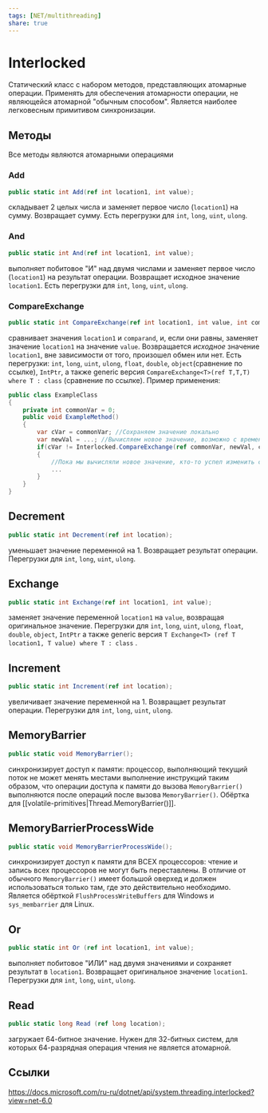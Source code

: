 ```yaml
---
tags: [NET/multithreading]
share: true
---
```

# Interlocked
Статический класс с набором методов, представляющих атомарные операции.
Применять для обеспечения атомарности операции, не являющейся атомарной "обычным способом".
Является наиболее легковесным примитивом синхронизации.
## Методы
Все методы являются атомарными операциями
### Add
```csharp
public static int Add(ref int location1, int value);
```
складывает 2 целых числа и заменяет первое число (`location1`) на сумму. Возвращает сумму. Есть перегрузки для `int`, `long`, `uint`, `ulong`.
### And
```csharp
public static int And(ref int location1, int value);
```
выполняет побитовое "И" над двумя числами и заменяет первое число (`location1`) на результат операции. Возвращает исходное значение `location1`. Есть перегрузки для `int`, `long`, `uint`, `ulong`.
### CompareExchange
```csharp
public static int CompareExchange(ref int location1, int value, int comparand);
```
сравнивает значения `location1` и `comparand`, и, если они равны, заменяет значение `location1` на значение `value`. Возвращается *исходное* значение `location1`, вне зависимости от того, произошел обмен или нет.
Есть перегрузки: `int`, `long`, `uint`, `ulong`, `float`, `double`, `object`(сравнение по ссылке), `IntPtr`, а также generic версия `CompareExchange<T>(ref T,T,T) where T : class` (сравнение по ссылке).
Пример применения:
```csharp
public class ExampleClass
{
	private int commonVar = 0;
	public void ExampleMethod()
	{
		var cVar = commonVar; //Сохраняем значение локально
		var newVal = ...; //Вычисляем новое значение, возможно с временнЫми затратами
		if(cVar != Interlocked.CompareExchange(ref commonVar, newVal, cVar))
		{
			//Пока мы вычисляли новое значение, кто-то успел изменить commonVar, решаем, что делать
			...
		}
	}
}

```
## Decrement
```csharp
public static int Decrement(ref int location);
```
уменьшает значение переменной на 1. Возвращает результат операции. Перегрузки для `int`, `long`, `uint`, `ulong`.
## Exchange
```csharp
public static int Exchange(ref int location1, int value);
```
заменяет значение переменной `location1` на `value`, возвращая оригинальное значение. Перегрузки для `int`, `long`, `uint`, `ulong`, `float`, `double`, `object`, `IntPtr` а также generic версия `T Exchange<T> (ref T location1, T value) where T : class` . 
## Increment
```csharp
public static int Increment(ref int location);
```
увеличивает значение переменной на 1. Возвращает результат операции. Перегрузки для `int`, `long`, `uint`, `ulong`.
## MemoryBarrier
```csharp
public static void MemoryBarrier();
```
синхронизирует доступ к памяти: процессор, выполняющий текущий поток не может менять местами выполнение инструкций таким образом, что операции доступа к памяти до вызова `MemoryBarrier()` выполняются после операций после вызова `MemoryBarrier()`. Обёртка для [[volatile-primitives|Thread.MemoryBarrier()]].
## MemoryBarrierProcessWide
```csharp
public static void MemoryBarrierProcessWide();
```
синхронизирует доступ к памяти для ВСЕХ процессоров: чтение и запись всех процессоров не могут быть переставлены.
В отличие от обычного `MemoryBarrier()` имеет большой оверхед и должен использоваться только там, где это действительно необходимо.
Является обёрткой `FlushProcessWriteBuffers` для Windows и `sys_membarrier` для Linux.
## Or
```csharp
public static int Or (ref int location1, int value);
```
выполняет побитовое "ИЛИ" над двумя значениями и сохраняет результат в `location1`. Возвращает оригинальное значение `location1`. Перегрузки для `int`, `long`, `uint`, `ulong`.
## Read
```csharp
public static long Read (ref long location);
```
загружает 64-битное значение. Нужен для 32-битных систем, для которых 64-разрядная операция чтения не является атомарной.
## Ссылки
https://docs.microsoft.com/ru-ru/dotnet/api/system.threading.interlocked?view=net-6.0